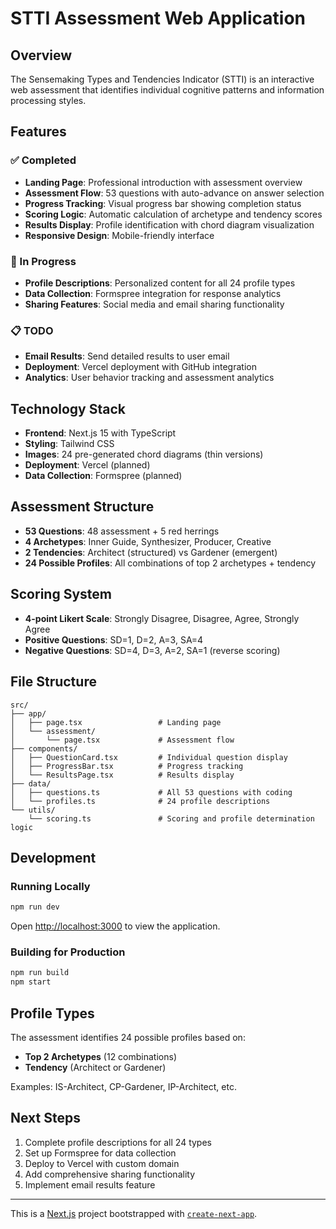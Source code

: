 # STTI Assessment Web Application

## Overview
The Sensemaking Types and Tendencies Indicator (STTI) is an interactive web assessment that identifies individual cognitive patterns and information processing styles.

## Features

### ✅ Completed
- **Landing Page**: Professional introduction with assessment overview
- **Assessment Flow**: 53 questions with auto-advance on answer selection
- **Progress Tracking**: Visual progress bar showing completion status
- **Scoring Logic**: Automatic calculation of archetype and tendency scores
- **Results Display**: Profile identification with chord diagram visualization
- **Responsive Design**: Mobile-friendly interface

### 🚧 In Progress
- **Profile Descriptions**: Personalized content for all 24 profile types
- **Data Collection**: Formspree integration for response analytics
- **Sharing Features**: Social media and email sharing functionality

### 📋 TODO
- **Email Results**: Send detailed results to user email
- **Deployment**: Vercel deployment with GitHub integration
- **Analytics**: User behavior tracking and assessment analytics

## Technology Stack
- **Frontend**: Next.js 15 with TypeScript
- **Styling**: Tailwind CSS
- **Images**: 24 pre-generated chord diagrams (thin versions)
- **Deployment**: Vercel (planned)
- **Data Collection**: Formspree (planned)

## Assessment Structure
- **53 Questions**: 48 assessment + 5 red herrings
- **4 Archetypes**: Inner Guide, Synthesizer, Producer, Creative
- **2 Tendencies**: Architect (structured) vs Gardener (emergent)
- **24 Possible Profiles**: All combinations of top 2 archetypes + tendency

## Scoring System
- **4-point Likert Scale**: Strongly Disagree, Disagree, Agree, Strongly Agree
- **Positive Questions**: SD=1, D=2, A=3, SA=4
- **Negative Questions**: SD=4, D=3, A=2, SA=1 (reverse scoring)

## File Structure
```
src/
├── app/
│   ├── page.tsx                 # Landing page
│   └── assessment/
│       └── page.tsx             # Assessment flow
├── components/
│   ├── QuestionCard.tsx         # Individual question display
│   ├── ProgressBar.tsx          # Progress tracking
│   └── ResultsPage.tsx          # Results display
├── data/
│   ├── questions.ts             # All 53 questions with coding
│   └── profiles.ts              # 24 profile descriptions
└── utils/
    └── scoring.ts               # Scoring and profile determination logic
```

## Development

### Running Locally
```bash
npm run dev
```
Open [http://localhost:3000](http://localhost:3000) to view the application.

### Building for Production
```bash
npm run build
npm start
```

## Profile Types
The assessment identifies 24 possible profiles based on:
- **Top 2 Archetypes** (12 combinations)
- **Tendency** (Architect or Gardener)

Examples: IS-Architect, CP-Gardener, IP-Architect, etc.

## Next Steps
1. Complete profile descriptions for all 24 types
2. Set up Formspree for data collection
3. Deploy to Vercel with custom domain
4. Add comprehensive sharing functionality
5. Implement email results feature

---

This is a [Next.js](https://nextjs.org) project bootstrapped with [`create-next-app`](https://nextjs.org/docs/app/api-reference/cli/create-next-app).